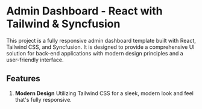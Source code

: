**<h1>Admin Dashboard - React with Tailwind & Syncfusion**</h1>

This project is a fully responsive admin dashboard template built with React, Tailwind CSS, and Syncfusion. It is designed to provide a comprehensive UI solution for back-end applications with modern design principles and a user-friendly interface.

**<h2>Features</h1>**
<ol>
  <li>
    <span style='font-weight:bold'>Modern Design</span> <span>Utilizing Tailwind CSS for a sleek, modern look and feel that's fully responsive.</span>
  </li>
</ol>


